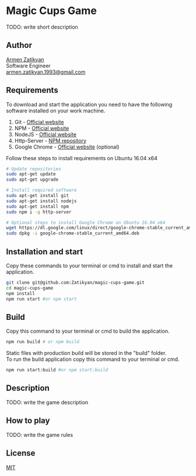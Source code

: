 # Magic Cups Game

TODO: write short description

## Author

[Armen Zatikyan](https://www.linkedin.com/in/armen-zatikyan/)  
Software Engineer  
armen.zatikyan.1993@gmail.com

## Requirements

To download and start the application you need to have the following software installed on your work machine.

1. Git - [Official website](https://git-scm.com)
2. NPM - [Official website](https://www.npmjs.com)
3. NodeJS - [Official website](https://nodejs.org)
4. Http-Server - [NPM repository](https://www.npmjs.com/package/http-server)
5. Google Chrome - [Official website](https://www.google.com/chrome) (optional)

Follow these steps to install requirements on Ubuntu 16.04 x64

```bash
# Update repositories
sudo apt-get update
sudo apt-get upgrade

# Install required software
sudo apt-get install git
sudo apt-get install nodejs
sudo apt-get install npm
sudo npm i -g http-server

# Optional steps to install Google Chrome on Ubuntu 16.04 x64
wget https://dl.google.com/linux/direct/google-chrome-stable_current_amd64.deb
sudo dpkg -i google-chrome-stable_current_amd64.deb

```

## Installation and start

Copy these commands to your terminal or cmd to install and start the application.

```bash
git clune git@github.com:Zatikyan/magic-cups-game.git
cd magic-cups-game
npm install
npm run start #or npm start
```

## Build

Copy this command to your terminal or cmd to build the application.

```bash
npm run build # or npm build
```

Static files with production build will be stored in the "build" folder.  
To run the build application copy this command to your terminal or cmd.

```bash
npm run start:build #or npm start:build
```

## Description

TODO: write the game description

## How to play

TODO: write the game rules

## License
[MIT](https://choosealicense.com/licenses/mit/)